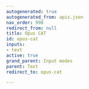 ```yaml
---
autogenerated: true
autogenerated_from: apis.json
nav_order: 998
redirect_from: null
title: Opus CAT
id: opus-cat
inputs:
- text
active: true
grand_parent: Input modes
parent: Text
redirect_to: opus-cat

---
```


